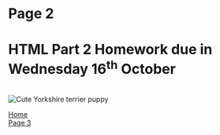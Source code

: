 <h1>Page 2</h1>
<h1>HTML Part 2 Homework due in Wednesday 16<sup>th</sup> October</h1>
<br>
<img src="https://i.pinimg.com/originals/62/17/ca/6217ca093721676961303611047e0670.jpg" alt="Cute Yorkshire terrier puppy">
<br>
<p>
  <a href="index.html">Home</a> <br>
  <a href="page3.html">Page 3</a>
</p>
